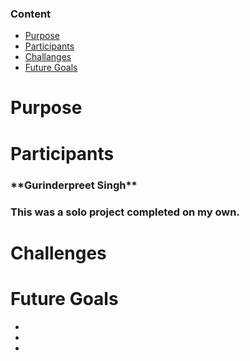 <h3>Content</h3>
<ul>
<li><a href="https://github.com/Gurinderp/fitness-tracker#purpose">Purpose</a></li>
<li><a href="https://github.com/Gurinderp/fitness-tracker#participants">Participants</a></li>
<li><a href="https://github.com/Gurinderp/fitness-tracker#challenges">Challanges</a></li>
<li><a href="https://github.com/Gurinderp/fitness-tracker#future-goals">Future Goals</a></li>
</ul>

<h1>Purpose</h1>
<h3></h3>
<h1>Participants</h1>
<h3>**Gurinderpreet Singh**</h3>
<h3>This was a solo project completed on my own.</h3>
<h1>Challenges</h1>
<h3></h3>
<h1>Future Goals</h1>
<ul>
<li></li>
<li></li>
<li></li>
</ul>
<h3></h3>
